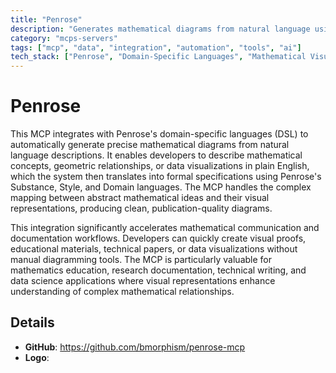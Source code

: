 ```yaml
---
title: "Penrose"
description: "Generates mathematical diagrams from natural language using Penrose's domain-specific languages for visualization."
category: "mcps-servers"
tags: ["mcp", "data", "integration", "automation", "tools", "ai"]
tech_stack: ["Penrose", "Domain-Specific Languages", "Mathematical Visualization", "Diagram Generation"]
---
```


# Penrose

This MCP integrates with Penrose's domain-specific languages (DSL) to automatically generate precise mathematical diagrams from natural language descriptions. It enables developers to describe mathematical concepts, geometric relationships, or data visualizations in plain English, which the system then translates into formal specifications using Penrose's Substance, Style, and Domain languages. The MCP handles the complex mapping between abstract mathematical ideas and their visual representations, producing clean, publication-quality diagrams.

This integration significantly accelerates mathematical communication and documentation workflows. Developers can quickly create visual proofs, educational materials, technical papers, or data visualizations without manual diagramming tools. The MCP is particularly valuable for mathematics education, research documentation, technical writing, and data science applications where visual representations enhance understanding of complex mathematical relationships.

## Details

- **GitHub**: https://github.com/bmorphism/penrose-mcp
- **Logo**: 
